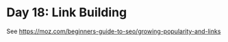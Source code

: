 # Day 18: Link Building

See <a href="https://moz.com/beginners-guide-to-seo/growing-popularity-and-links">https://moz.com/beginners-guide-to-seo/growing-popularity-and-links</a>
